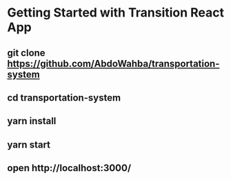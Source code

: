 # Getting Started with Transition React App

## git clone https://github.com/AbdoWahba/transportation-system
## cd transportation-system
## yarn install
## yarn start
## open http://localhost:3000/
